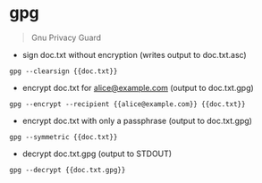 # gpg

> Gnu Privacy Guard

- sign doc.txt without encryption (writes output to doc.txt.asc)

`gpg --clearsign {{doc.txt}}`

- encrypt doc.txt for alice@example.com (output to doc.txt.gpg)

`gpg --encrypt --recipient {{alice@example.com}} {{doc.txt}}`

- encrypt doc.txt with only a passphrase (output to doc.txt.gpg)

`gpg --symmetric {{doc.txt}}`

- decrypt doc.txt.gpg (output to STDOUT)

`gpg --decrypt {{doc.txt.gpg}}`